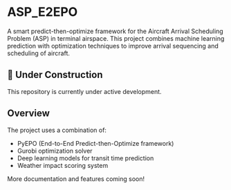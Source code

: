 # ASP_E2EPO

A smart predict-then-optimize framework for the Aircraft Arrival Scheduling Problem (ASP) in terminal airspace. This project combines machine learning prediction with optimization techniques to improve arrival sequencing and scheduling of aircraft.

## 🚧 Under Construction 

This repository is currently under active development. 

<!-- The framework aims to:

- Predict transit times and operational costs using historical flight data
- Optimize arrival sequences considering wake turbulence separation requirements
- Integrate weather impact analysis on arrival scheduling
- Compare performance against First-Come-First-Served (FCFS) baseline
- Provide end-to-end learning through differentiable optimization -->

## Overview

The project uses a combination of:
- PyEPO (End-to-End Predict-then-Optimize framework)
- Gurobi optimization solver
- Deep learning models for transit time prediction
- Weather impact scoring system

More documentation and features coming soon!
